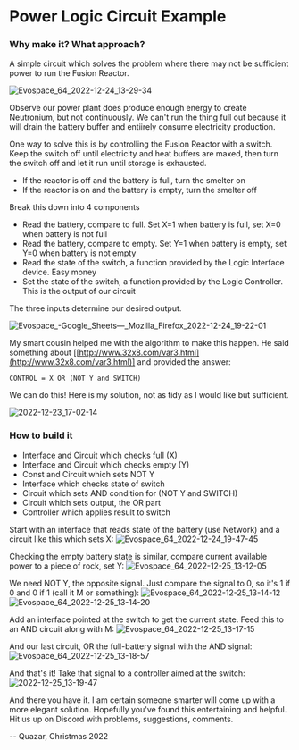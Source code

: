 # Power Logic Circuit Example
### Why make it? What approach?
A simple circuit which solves the problem where there may not be sufficient power to run the Fusion Reactor.

![Evospace_64_2022-12-24_13-29-34](https://user-images.githubusercontent.com/5489496/209455919-3ea0d714-692d-48d4-8c6b-cf3a780405f3.png)

Observe our power plant does produce enough energy to create Neutronium, but not continuously. We can't run the thing full out because it will drain the battery buffer and entiirely consume electricity production.

One way to solve this is by controlling the Fusion Reactor with a switch. Keep the switch off until electricity and heat buffers are maxed, then turn the switch off and let it run until storage is exhausted.
* If the reactor is off and the battery is full, turn the smelter on
* If the reactor is on and the battery is empty, turn the smelter off

Break this down into 4 components
* Read the battery, compare to full. Set X=1 when battery is full, set X=0 when battery is not full
* Read the battery, compare to empty. Set Y=1 when battery is empty, set Y=0 when battery is not empty
* Read the state of the switch, a function provided by the Logic Interface device. Easy money
* Set the state of the switch, a function provided by the Logic Controller. This is the output of our circuit

The three inputs determine our desired output.

![Evospace_-_Google_Sheets_—_Mozilla_Firefox_2022-12-24_19-22-01](https://user-images.githubusercontent.com/5489496/209456016-44f435ea-5d86-4359-9884-dc8ad9ba6208.png)


My smart cousin helped me with the algorithm to make this happen. He said something about [[http://www.32x8.com/var3.html](http://www.32x8.com/var3.html)] and provided the answer:

```CONTROL = X OR (NOT Y and SWITCH)```

We can do this! Here is my solution, not as tidy as I would like but sufficient.

![2022-12-23_17-02-14](https://user-images.githubusercontent.com/5489496/209456218-e5895183-53f8-4443-bf81-29ca54c6baef.jpg)

### How to build it

* Interface and Circuit which checks full (X)
* Interface and Circuit which checks empty (Y)
* Const and Circuit which sets NOT Y
* Interface which checks state of switch
* Circuit which sets AND condition for (NOT Y and SWITCH)
* Circuit which sets output, the OR part
* Controller which applies result to switch

Start with an interface that reads state of the battery (use Network) and a circuit like this which sets X:
![Evospace_64_2022-12-24_19-47-45](https://user-images.githubusercontent.com/5489496/209456376-043035a8-ca51-4a15-bddd-2161b3777558.png)

Checking the empty battery state is similar, compare current available power to a piece of rock, set Y:
![Evospace_64_2022-12-25_13-12-05](https://user-images.githubusercontent.com/5489496/209482086-3972a0f7-4e00-48ae-97d9-9633269cc78f.png)

We need NOT Y, the opposite signal. Just compare the signal to 0, so it's 1 if 0 and 0 if 1 (call it M or something):
![Evospace_64_2022-12-25_13-14-12](https://user-images.githubusercontent.com/5489496/209482120-786ea2c9-12b2-4fb5-98a0-76e494f23363.png)
![Evospace_64_2022-12-25_13-14-20](https://user-images.githubusercontent.com/5489496/209482125-90d72427-f8d6-4a14-8aa0-45e286f9ed45.png)

Add an interface pointed at the switch to get the current state. Feed this to an AND circuit along with M:
![Evospace_64_2022-12-25_13-17-15](https://user-images.githubusercontent.com/5489496/209482173-e5a9df21-38a3-4dd3-a7f1-d49baa2d7302.png)

And our last circuit, OR the full-battery signal with the AND signal:
![Evospace_64_2022-12-25_13-18-57](https://user-images.githubusercontent.com/5489496/209482204-2f4eb236-4be8-4e84-ba5e-4d6675be6cba.png)

And that's it! Take that signal to a controller aimed at the switch:
![2022-12-25_13-19-47](https://user-images.githubusercontent.com/5489496/209482223-c9690e35-31b9-48f0-9f27-68887dfb11c5.png)

And there you have it. I am certain someone smarter will come up with a more elegant solution. Hopefully you've found this entertaining and helpful. Hit us up on Discord with problems, suggestions, comments.

-- Quazar, Christmas 2022
